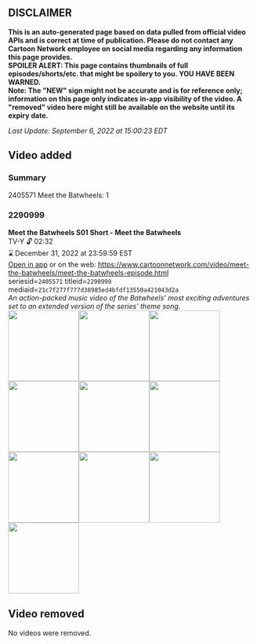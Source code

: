 ## DISCLAIMER
**This is an auto-generated page based on data pulled from official video APIs and is correct at time of publication. Please do not contact any Cartoon Network employee on social media regarding any information this page provides.**  
**SPOILER ALERT: This page contains thumbnails of full episodes/shorts/etc. that might be spoilery to you. YOU HAVE BEEN WARNED.**  
**Note: The "NEW" sign might not be accurate and is for reference only; information on this page only indicates in-app visibility of the video. A "removed" video here might still be available on the website until its expiry date.**  

_Last Update: September 6, 2022 at 15:00:23 EDT_
## Video added
### Summary
2405571 Meet the Batwheels: 1  
### 2290999
**Meet the Batwheels S01 Short - Meet the Batwheels**  
TV-Y 🔓 02:32  
⌛ December 31, 2022 at 23:59:59 EST  
[Open in app](https://cnvideo.sercomkc.org/redirector.html?type=cnapp&seriesid=1000000000093702&titleid=2290999&mediaid=21c7f277f777d38985ed4bfdf13550a421043d2a) or on the web: https://www.cartoonnetwork.com/video/meet-the-batwheels/meet-the-batwheels-episode.html  
seriesid=`2405571` titleid=`2290999` mediaid=`21c7f277f777d38985ed4bfdf13550a421043d2a`  
_An action-packed music video of the Batwheels' most exciting adventures set to an extended version of the series' theme song._  
<a href="https://s3.amazonaws.com/cartoonorchestrator/2290999_001_1280x720.jpg"><img src="https://s3.amazonaws.com/cartoonorchestrator/2290999_001_640x360.jpg" height="144px" /></a><a href="https://s3.amazonaws.com/cartoonorchestrator/2290999_002_1280x720.jpg"><img src="https://s3.amazonaws.com/cartoonorchestrator/2290999_002_640x360.jpg" height="144px" /></a><a href="https://s3.amazonaws.com/cartoonorchestrator/2290999_003_1280x720.jpg"><img src="https://s3.amazonaws.com/cartoonorchestrator/2290999_003_640x360.jpg" height="144px" /></a><a href="https://s3.amazonaws.com/cartoonorchestrator/2290999_004_1280x720.jpg"><img src="https://s3.amazonaws.com/cartoonorchestrator/2290999_004_640x360.jpg" height="144px" /></a><a href="https://s3.amazonaws.com/cartoonorchestrator/2290999_005_1280x720.jpg"><img src="https://s3.amazonaws.com/cartoonorchestrator/2290999_005_640x360.jpg" height="144px" /></a><a href="https://s3.amazonaws.com/cartoonorchestrator/2290999_006_1280x720.jpg"><img src="https://s3.amazonaws.com/cartoonorchestrator/2290999_006_640x360.jpg" height="144px" /></a><a href="https://s3.amazonaws.com/cartoonorchestrator/2290999_007_1280x720.jpg"><img src="https://s3.amazonaws.com/cartoonorchestrator/2290999_007_640x360.jpg" height="144px" /></a><a href="https://s3.amazonaws.com/cartoonorchestrator/2290999_008_1280x720.jpg"><img src="https://s3.amazonaws.com/cartoonorchestrator/2290999_008_640x360.jpg" height="144px" /></a><a href="https://s3.amazonaws.com/cartoonorchestrator/2290999_009_1280x720.jpg"><img src="https://s3.amazonaws.com/cartoonorchestrator/2290999_009_640x360.jpg" height="144px" /></a><a href="https://s3.amazonaws.com/cartoonorchestrator/2290999_010_1280x720.jpg"><img src="https://s3.amazonaws.com/cartoonorchestrator/2290999_010_640x360.jpg" height="144px" /></a>
## Video removed
No videos were removed.  
